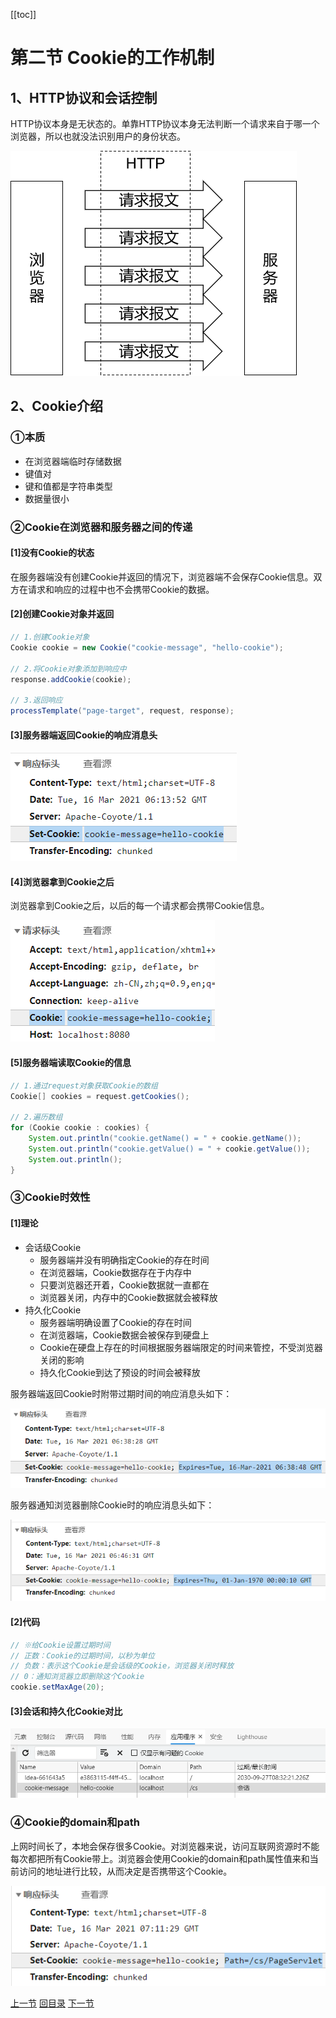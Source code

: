 [[toc]]

# 第二节 Cookie的工作机制

## 1、HTTP协议和会话控制

HTTP协议本身是无状态的。单靠HTTP协议本身无法判断一个请求来自于哪一个浏览器，所以也就没法识别用户的身份状态。

![./images](./images/img004.png)

## 2、Cookie介绍

### ①本质

- 在浏览器端临时存储数据
- 键值对
- 键和值都是字符串类型
- 数据量很小

### ②Cookie在浏览器和服务器之间的传递

#### [1]没有Cookie的状态

在服务器端没有创建Cookie并返回的情况下，浏览器端不会保存Cookie信息。双方在请求和响应的过程中也不会携带Cookie的数据。

#### [2]创建Cookie对象并返回

```java
// 1.创建Cookie对象
Cookie cookie = new Cookie("cookie-message", "hello-cookie");

// 2.将Cookie对象添加到响应中
response.addCookie(cookie);

// 3.返回响应
processTemplate("page-target", request, response);
```

#### [3]服务器端返回Cookie的响应消息头

![./images](./images/img005.png)

#### [4]浏览器拿到Cookie之后

浏览器拿到Cookie之后，以后的每一个请求都会携带Cookie信息。

![./images](./images/img006.png)

#### [5]服务器端读取Cookie的信息

```java
// 1.通过request对象获取Cookie的数组
Cookie[] cookies = request.getCookies();

// 2.遍历数组
for (Cookie cookie : cookies) {
    System.out.println("cookie.getName() = " + cookie.getName());
    System.out.println("cookie.getValue() = " + cookie.getValue());
    System.out.println();
}
```

### ③Cookie时效性

#### [1]理论

- 会话级Cookie
  - 服务器端并没有明确指定Cookie的存在时间
  - 在浏览器端，Cookie数据存在于内存中
  - 只要浏览器还开着，Cookie数据就一直都在
  - 浏览器关闭，内存中的Cookie数据就会被释放
- 持久化Cookie
  - 服务器端明确设置了Cookie的存在时间
  - 在浏览器端，Cookie数据会被保存到硬盘上
  - Cookie在硬盘上存在的时间根据服务器端限定的时间来管控，不受浏览器关闭的影响
  - 持久化Cookie到达了预设的时间会被释放

服务器端返回Cookie时附带过期时间的响应消息头如下：

![./images](./images/img007.png)

服务器通知浏览器删除Cookie时的响应消息头如下：

![./images](./images/img009.png)

#### [2]代码

```java
// ※给Cookie设置过期时间
// 正数：Cookie的过期时间，以秒为单位
// 负数：表示这个Cookie是会话级的Cookie，浏览器关闭时释放
// 0：通知浏览器立即删除这个Cookie
cookie.setMaxAge(20);
```

#### [3]会话和持久化Cookie对比

![./images](./images/img008.png)

### ④Cookie的domain和path

上网时间长了，本地会保存很多Cookie。对浏览器来说，访问互联网资源时不能每次都把所有Cookie带上。浏览器会使用Cookie的domain和path属性值来和当前访问的地址进行比较，从而决定是否携带这个Cookie。

![./images](./images/img010.png)



[上一节](verse01.html) [回目录](index.html) [下一节](verse03.html)